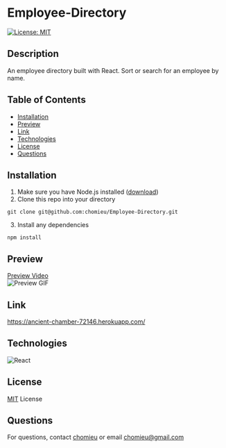 # Employee-Directory
[![License: MIT](https://img.shields.io/badge/License-MIT-yellow.svg)](https://choosealicense.com/licenses/mit/)
        
## Description
An employee directory built with React. Sort or search for an employee by name.

## Table of Contents
* [Installation](#installation)
* [Preview](#preview)
* [Link](#link)
* [Technologies](#technologies)
* [License](#license)
* [Questions](#questions)
        
## Installation
1. Make sure you have Node.js installed ([download](https://nodejs.org/en/))
2. Clone this repo into your directory
```
git clone git@github.com:chomieu/Employee-Directory.git
```
3. Install any dependencies
```
npm install
```

## Preview
[Preview Video](https://drive.google.com/file/d/1a7t52UTD4IF_3Wy5Jf39Hzq9ojOBcARC/view)</br>
![Preview GIF](./preview.gif)

## Link
<https://ancient-chamber-72146.herokuapp.com/>

## Technologies
![React](https://i.imgur.com/eyoiQHZ.png)

## License
[MIT](./LICENSE) License

## Questions
For questions, contact [chomieu](https://github.com/chomieu) or email chomieu@gmail.com
